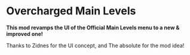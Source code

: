 # Overcharged Main Levels
**This mod revamps the UI of the Official Main Levels menu to a new & improved one!**

Thanks to <cy>Zidnes</c> for the UI concept, and <cb>The absolute</c> for the mod idea!
